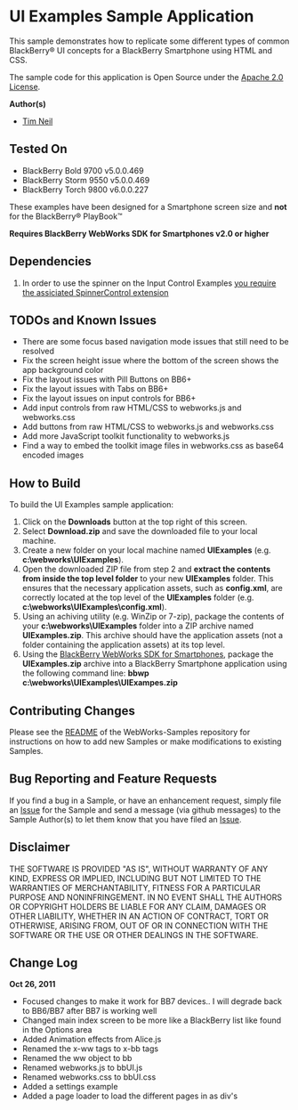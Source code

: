 # UI Examples Sample Application

This sample demonstrates how to replicate some different types of common BlackBerry&reg; UI concepts for a BlackBerry Smartphone using HTML and CSS.

The sample code for this application is Open Source under the [Apache 2.0 License](http://www.apache.org/licenses/LICENSE-2.0.html).


**Author(s)** 

* [Tim Neil](https://github.com/tneil)

## Tested On

* BlackBerry Bold 9700 v5.0.0.469
* BlackBerry Storm 9550 v5.0.0.469
* BlackBerry Torch 9800 v6.0.0.227

These examples have been designed for a Smartphone screen size and **not** for the BlackBerry&reg; PlayBook&trade;

**Requires BlackBerry WebWorks SDK for Smartphones v2.0 or higher**


## Dependencies

1. In order to use the spinner on the Input Control Examples [you require the assiciated SpinnerControl extension](https://github.com/blackberry/WebWorks-Community-APIs/tree/master/Smartphone/SpinnerControl) 


## TODOs and Known Issues

* There are some focus based navigation mode issues that still need to be resolved
* Fix the screen height issue where the bottom of the screen shows the app background color
* Fix the layout issues with Pill Buttons on BB6+
* Fix the layout issues with Tabs on BB6+
* Fix the layout issues on input controls for BB6+
* Add input controls from raw HTML/CSS to webworks.js and webworks.css 
* Add buttons from raw HTML/CSS to webworks.js and webworks.css
* Add more JavaScript toolkit functionality to webworks.js
* Find a way to embed the toolkit image files in webworks.css as base64 encoded images

## How to Build

To build the UI Examples sample application:

1. Click on the **Downloads** button at the top right of this screen.
2. Select **Download.zip** and save the downloaded file to your local machine.
3. Create a new folder on your local machine named **UIExamples** (e.g. **c:\webworks\UIExamples**).
4. Open the downloaded ZIP file from step 2 and **extract the contents from inside the top level folder** to your new **UIExamples** folder.  This ensures that the necessary application assets, such as **config.xml**, are correctly located at the top level of the **UIExamples** folder (e.g. **c:\webworks\UIExamples\config.xml**).
5. Using an achiving utility (e.g. WinZip or 7-zip), package the contents of your **c:\webworks\UIExamples** folder into a ZIP archive named **UIExamples.zip**.  This archive should have the application assets (not a folder containing the application assets) at its top level.
6. Using the [BlackBerry WebWorks SDK for Smartphones](http://us.blackberry.com/developers/browserdev/widgetsdk.jsp), package the **UIExamples.zip** archive into a BlackBerry Smartphone application using the following command line: **bbwp c:\webworks\UIExamples\UIExampes.zip**


## Contributing Changes

Please see the [README](https://github.com/blackberry/WebWorks-Samples) of the WebWorks-Samples repository for instructions on how to add new Samples or make modifications to existing Samples.


## Bug Reporting and Feature Requests

If you find a bug in a Sample, or have an enhancement request, simply file an [Issue](https://github.com/blackberry/WebWorks-Samples/issues) for the Sample and send a message (via github messages) to the Sample Author(s) to let them know that you have filed an [Issue](https://github.com/blackberry/WebWorks-Samples/issues).

## Disclaimer

THE SOFTWARE IS PROVIDED "AS IS", WITHOUT WARRANTY OF ANY KIND, EXPRESS OR IMPLIED, INCLUDING BUT NOT LIMITED TO THE WARRANTIES OF MERCHANTABILITY, FITNESS FOR A PARTICULAR PURPOSE AND NONINFRINGEMENT. IN NO 
EVENT SHALL THE AUTHORS OR COPYRIGHT HOLDERS BE LIABLE FOR ANY CLAIM, DAMAGES OR OTHER LIABILITY, WHETHER IN AN ACTION OF CONTRACT, TORT OR OTHERWISE, ARISING FROM, OUT OF OR IN CONNECTION WITH THE SOFTWARE OR 
THE USE OR OTHER DEALINGS IN THE SOFTWARE.

## Change Log

**Oct 26, 2011**

* Focused changes to make it work for BB7 devices.. I will degrade back to BB6/BB7 after BB7 is working well
* Changed main index screen to be more like a BlackBerry list like found in the Options area
* Added Animation effects from Alice.js
* Renamed the x-ww tags to x-bb tags
* Renamed the ww object to bb
* Renamed webworks.js to bbUI.js
* Renamed webworks.css to bbUI.css
* Added a settings example
* Added a page loader to load the different pages in as div's
